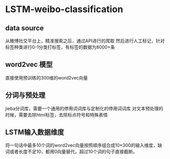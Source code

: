 # LSTM-weibo-classification

## data source
从微博社交平台上，精准搜索之后，通过API进行的爬取
然后进行人工标记，针对标签种类进行0-1分类打标签，有标签的数据为8000+条

## word2vec 模型
直接使用预训练的300维的word2vec向量

## 分词与预处理
jieba分词库，需要一个通用的停用词词库与定制化的停用词词库
对文本预处理的时候，需要去除html标签，去除标点符号和特殊表情

## LSTM输入数据维度
将一句话中最多10个词的word2vec向量按照顺序组合成10*300的输入维度，缺词或者长度不足10，都用0向量替代，超过10个词的句子直接截断。
